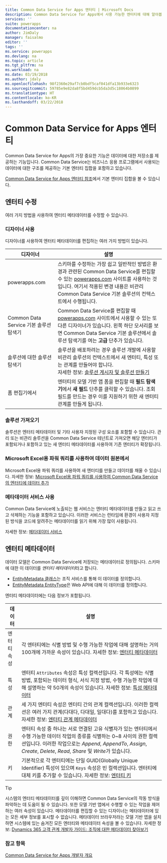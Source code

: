 ```yaml
---
title: Common Data Service for Apps 엔터티 | Microsoft Docs
description: Common Data Service for Apps에서 사용 가능한 엔터티에 대해 알아봅니다.
services: ''
suite: powerapps
documentationcenter: na
author: JimDaly
manager: faisalmo
editor: ''
tags: ''
ms.service: powerapps
ms.devlang: na
ms.topic: article
ms.tgt_pltfrm: na
ms.workload: na
ms.date: 03/19/2018
ms.author: jdaly
ms.openlocfilehash: 98f2360e29af7cb0bdf5caf041dfa13b933e6323
ms.sourcegitcommit: 59785e9e82da8f5bd459dcb5da3d5c18064b0899
ms.translationtype: HT
ms.contentlocale: ko-KR
ms.lasthandoff: 03/22/2018
---
```

# <a name="common-data-service-for-apps-entities"></a>Common Data Service for Apps 엔터티

Common Data Service for Apps의 가장 중요한 기능은 데이터에 대한 저장소를 제공하는 기능입니다. Common Data Service는 비즈니스 응용 프로그램에서 사용되는 데이터에 대한 구조를 제공하는 기본 엔터티 집합을 포함하고 있습니다. 

[Common Data Service for Apps 엔터티 참조](reference/about-entity-reference.md)에서 기본 엔터티 집합을 볼 수 있습니다.

## <a name="modify-entities"></a>엔터티 수정

여러 가지 방법을 사용하여 엔터티 메타데이터를 수정할 수 있습니다.

### <a name="use-designers"></a>디자이너 사용

디자이너를 사용하여 엔터티 메타데이터를 편집하는 여러 가지 방법이 있습니다.


|디자이너  |설명  |
|---------|---------|
|powerapps.com|스키마를 수정하는 가장 쉽고 일반적인 방법은 환경과 관련된 Common Data Service를 편집할 수 있는 [powerapps.com](https://web.powerapps.com/) 사이트를 사용하는 것입니다. 여기서 적용된 변경 내용은 비관리 Common Data Service 기본 솔루션의 컨텍스트에서 수행됩니다. <!-- TODO: Add link to topic that describes this -->|
|Common Data Service 기본 솔루션 탐색기|Common Data Service를 편집할 때 [powerapps.com](https://web.powerapps.com/) 사이트에서 사용할 수 있는 또 다른 디자이너가 있습니다. 왼쪽 하단 모서리를 보면 Common Data Service 기본 솔루션에서 솔루션 탐색기를 여는 **고급** 단추가 있습니다. |
|솔루션에 대한 솔루션 탐색기 |솔루션을 배포하려는 경우 솔루션 개발에 사용할 비관리 솔루션의 컨텍스트에서 새 엔터티, 특성 또는 관계를 만들어야 합니다. <br /> 자세한 정보: [솔루션 게시자 및 솔루션 만들기](introduction-solutions.md#create-a-solution-publisher-and-solution)|
|폼 편집기에서|엔터티의 모델 기반 앱 폼을 편집할 때 **필드 탐색기**에서 **새 필드** 단추를 클릭할 수 있습니다. 조회 필드를 만드는 경우 이를 지원하기 위한 새 엔터티 관계를 만들게 됩니다.|

### <a name="import-a-solution"></a>솔루션 가져오기

솔루션은 엔터티 메타데이터 및 기타 사용자 지정된 구성 요소를 포함할 수 있습니다. 관리 또는 비관리 솔루션을 Common Data Service 테넌트로 가져오면 해당 엔터티가 포함되거나 포함하고 있는 새 엔터티 메타데이터를 사용하여 기존 엔터티가 확장됩니다.

### <a name="from-a-data-source-using-power-query"></a>Microsoft Excel용 파워 쿼리를 사용하여 데이터 원본에서

Microsoft Excel용 파워 쿼리를 사용하여 새 엔터티를 만들고 데이터를 채울 수 있습니다. 자세한 정보: [Microsoft Excel용 파워 쿼리를 사용하여 Common Data Service의 엔터티에 데이터 추가](../../maker/common-data-service/data-platform-cds-newentity-pq.md)

### <a name="use-metadata-services"></a>메타데이터 서비스 사용

Common Data Service에 노출되는 웹 서비스는 엔터티 메타데이터를 만들고 읽고 쓰고 삭제하는 기능을 포함하고 있습니다. 이러한 서비스는 런타임에 환경이 사용자 지정된 방식을 코드에 알려주는 메타데이터를 읽기 위해 가장 많이 사용됩니다.

자세한 정보: [메타데이터 서비스](use-web-services.md#metadata-services)

## <a name="entity-metadata"></a>엔터티 메타데이터

데이터 모델은 Common Data Service에 저장되는 메타데이터로 정의됩니다. 스키마에 대한 이 데이터를 *엔터티 메타데이터*라고 합니다. 

- [EntityMetadata 클래스](/dotnet/api/microsoft.xrm.sdk.metadata.entitymetadata)는 조직 서비스를 통해 이 데이터를 정의합니다. 
- [EntityMetadata EntityType](/dynamics365/customer-engagement/web-api/entitymetadata)은 Web API에 대해 이 데이터를 정의합니다. 

엔터티 메타데이터에는 다음 정보가 포함됩니다.


|데이터  |설명  |
|---------|---------|
|엔터티 속성|각 엔터티에는 식별 방법 및 수행 가능한 작업에 대해 설명하는 거의 100개에 가까운 속성이 있습니다.  자세한 정보: [엔터티 메타데이터](entity-metadata.md)|
|특성|엔터티 `Attributes` 속성은 특성 컬렉션입니다. 각 특성에는 식별 방법, 포함되는 데이터 형식, 서식 지정 방법, 수행 가능한 작업에 대해 설명하는 약 50개의 속성이 있습니다. 자세한 정보: [특성 메타데이터](entity-attribute-metadata.md)|
|관계|세 가지 엔터티 속성은 엔터티 간의 관계 컬렉션입니다. 이러한 컬렉션은 여러 가지 관계(다대다, 다대일, 일대다)를 포함하고 있습니다. 자세한 정보: [엔터티 관계 메타데이터](entity-relationship-metadata.md)|
|권한|엔터티 속성 중 하나는 서로 연결된 고유 식별자가 있는 엔터티에서 수행 가능한 데이터 작업의 종류를 식별하는 0~8 사이의 권한 컬렉션입니다. 이러한 작업으로는 *Append*, *AppendTo*, *Assign*, *Create*, *Delete*, *Read*, *Share* 및 *Write*가 있습니다.|
|키|기본적으로 각 엔터티에는 단일 GUID(Globally Unique Identifier) 특성이 있으며 `Keys` 속성은 빈 컬렉션입니다. 엔터티에 대체 키를 추가할 수 있습니다. 자세한 정보: [엔터티 키](entity-metadata.md#entity-keys)|

> [!TIP]
> 시스템의 엔터티 메타데이터를 깊이 이해하면 Common Data Service의 작동 방식을 파악하는 데 도움이 될 수 있습니다. 또한 모델 기반 앱에서 수행할 수 있는 작업을 제어하는 여러 속성이 있습니다. 메타데이터를 편집할 수 있는 디자이너는 메타데이터에 있는 모든 세부 정보를 표시할 수 없습니다. 메타데이터 브라우저라는 모델 기반 앱을 설치하면 시스템에 있는 숨겨진 모든 엔터티와 메타데이터 속성을 볼 수 있습니다. 자세한 정보: [Dynamics 365 고객 관계 개발자 가이드: 조직에 대한 메타데이터 찾아보기](/dynamics365/customer-engagement/developer/browse-your-metadata)

### <a name="see-also"></a>참고 항목

[Common Data Service for Apps 개발자 개요](overview.md)


